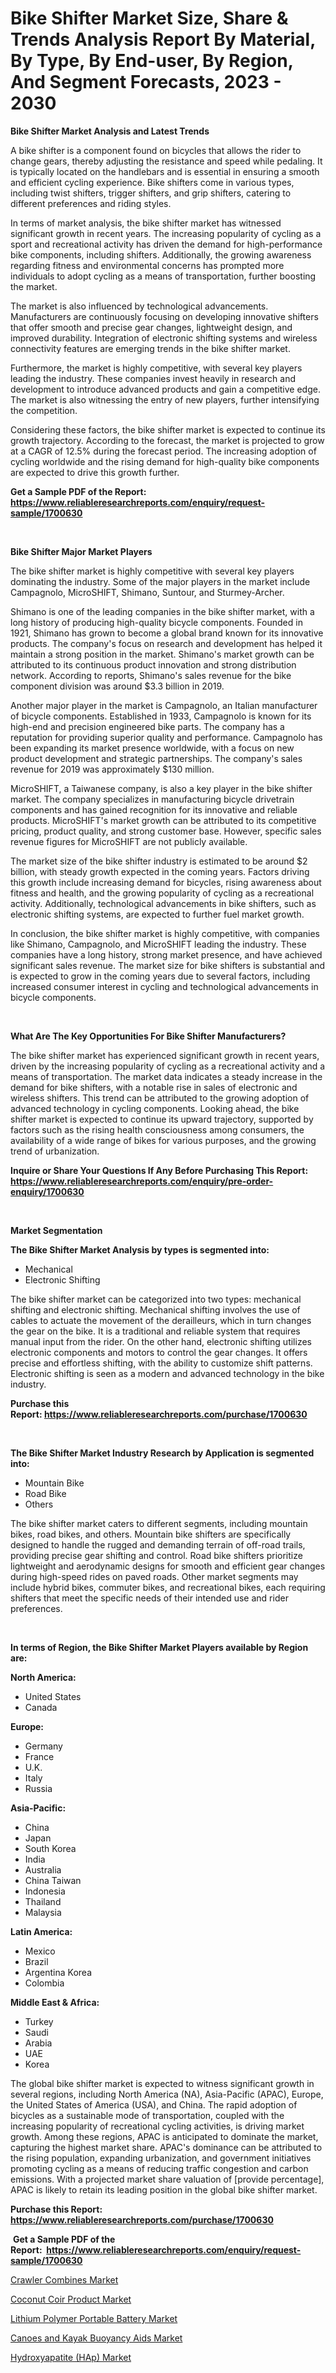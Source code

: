 <p><h1>Bike Shifter Market Size, Share & Trends Analysis Report By Material, By Type, By End-user, By Region, And Segment Forecasts, 2023 - 2030</h1></p><p><strong>Bike Shifter Market Analysis and Latest Trends</strong></p>
<p><p>A bike shifter is a component found on bicycles that allows the rider to change gears, thereby adjusting the resistance and speed while pedaling. It is typically located on the handlebars and is essential in ensuring a smooth and efficient cycling experience. Bike shifters come in various types, including twist shifters, trigger shifters, and grip shifters, catering to different preferences and riding styles.</p><p>In terms of market analysis, the bike shifter market has witnessed significant growth in recent years. The increasing popularity of cycling as a sport and recreational activity has driven the demand for high-performance bike components, including shifters. Additionally, the growing awareness regarding fitness and environmental concerns has prompted more individuals to adopt cycling as a means of transportation, further boosting the market.</p><p>The market is also influenced by technological advancements. Manufacturers are continuously focusing on developing innovative shifters that offer smooth and precise gear changes, lightweight design, and improved durability. Integration of electronic shifting systems and wireless connectivity features are emerging trends in the bike shifter market.</p><p>Furthermore, the market is highly competitive, with several key players leading the industry. These companies invest heavily in research and development to introduce advanced products and gain a competitive edge. The market is also witnessing the entry of new players, further intensifying the competition.</p><p>Considering these factors, the bike shifter market is expected to continue its growth trajectory. According to the forecast, the market is projected to grow at a CAGR of 12.5% during the forecast period. The increasing adoption of cycling worldwide and the rising demand for high-quality bike components are expected to drive this growth further.</p></p>
<p><strong>Get a Sample PDF of the Report:&nbsp; <a href="https://www.reliableresearchreports.com/enquiry/request-sample/1700630">https://www.reliableresearchreports.com/enquiry/request-sample/1700630</a></strong></p>
<p>&nbsp;</p>
<p><strong>Bike Shifter Major Market Players</strong></p>
<p><p>The bike shifter market is highly competitive with several key players dominating the industry. Some of the major players in the market include Campagnolo, MicroSHIFT, Shimano, Suntour, and Sturmey-Archer. </p><p>Shimano is one of the leading companies in the bike shifter market, with a long history of producing high-quality bicycle components. Founded in 1921, Shimano has grown to become a global brand known for its innovative products. The company's focus on research and development has helped it maintain a strong position in the market. Shimano's market growth can be attributed to its continuous product innovation and strong distribution network. According to reports, Shimano's sales revenue for the bike component division was around $3.3 billion in 2019.</p><p>Another major player in the market is Campagnolo, an Italian manufacturer of bicycle components. Established in 1933, Campagnolo is known for its high-end and precision engineered bike parts. The company has a reputation for providing superior quality and performance. Campagnolo has been expanding its market presence worldwide, with a focus on new product development and strategic partnerships. The company's sales revenue for 2019 was approximately $130 million.</p><p>MicroSHIFT, a Taiwanese company, is also a key player in the bike shifter market. The company specializes in manufacturing bicycle drivetrain components and has gained recognition for its innovative and reliable products. MicroSHIFT's market growth can be attributed to its competitive pricing, product quality, and strong customer base. However, specific sales revenue figures for MicroSHIFT are not publicly available.</p><p>The market size of the bike shifter industry is estimated to be around $2 billion, with steady growth expected in the coming years. Factors driving this growth include increasing demand for bicycles, rising awareness about fitness and health, and the growing popularity of cycling as a recreational activity. Additionally, technological advancements in bike shifters, such as electronic shifting systems, are expected to further fuel market growth.</p><p>In conclusion, the bike shifter market is highly competitive, with companies like Shimano, Campagnolo, and MicroSHIFT leading the industry. These companies have a long history, strong market presence, and have achieved significant sales revenue. The market size for bike shifters is substantial and is expected to grow in the coming years due to several factors, including increased consumer interest in cycling and technological advancements in bicycle components.</p></p>
<p>&nbsp;</p>
<p><strong>What Are The Key Opportunities For Bike Shifter Manufacturers?</strong></p>
<p><p>The bike shifter market has experienced significant growth in recent years, driven by the increasing popularity of cycling as a recreational activity and a means of transportation. The market data indicates a steady increase in the demand for bike shifters, with a notable rise in sales of electronic and wireless shifters. This trend can be attributed to the growing adoption of advanced technology in cycling components. Looking ahead, the bike shifter market is expected to continue its upward trajectory, supported by factors such as the rising health consciousness among consumers, the availability of a wide range of bikes for various purposes, and the growing trend of urbanization.</p></p>
<p><strong>Inquire or Share Your Questions If Any Before Purchasing This Report: <a href="https://www.reliableresearchreports.com/enquiry/pre-order-enquiry/1700630">https://www.reliableresearchreports.com/enquiry/pre-order-enquiry/1700630</a></strong></p>
<p>&nbsp;</p>
<p><strong>Market Segmentation</strong></p>
<p><strong>The Bike Shifter Market Analysis by types is segmented into:</strong></p>
<p><ul><li>Mechanical</li><li>Electronic Shifting</li></ul></p>
<p><p>The bike shifter market can be categorized into two types: mechanical shifting and electronic shifting. Mechanical shifting involves the use of cables to actuate the movement of the derailleurs, which in turn changes the gear on the bike. It is a traditional and reliable system that requires manual input from the rider. On the other hand, electronic shifting utilizes electronic components and motors to control the gear changes. It offers precise and effortless shifting, with the ability to customize shift patterns. Electronic shifting is seen as a modern and advanced technology in the bike industry.</p></p>
<p><strong>Purchase this Report:&nbsp;<a href="https://www.reliableresearchreports.com/purchase/1700630">https://www.reliableresearchreports.com/purchase/1700630</a></strong></p>
<p>&nbsp;</p>
<p><strong>The Bike Shifter Market Industry Research by Application is segmented into:</strong></p>
<p><ul><li>Mountain Bike</li><li>Road Bike</li><li>Others</li></ul></p>
<p><p>The bike shifter market caters to different segments, including mountain bikes, road bikes, and others. Mountain bike shifters are specifically designed to handle the rugged and demanding terrain of off-road trails, providing precise gear shifting and control. Road bike shifters prioritize lightweight and aerodynamic designs for smooth and efficient gear changes during high-speed rides on paved roads. Other market segments may include hybrid bikes, commuter bikes, and recreational bikes, each requiring shifters that meet the specific needs of their intended use and rider preferences.</p></p>
<p>&nbsp;</p>
<p><strong>In terms of Region, the Bike Shifter Market Players available by Region are:</strong></p>
<p>
    <p> <strong> North America: </strong>
        <ul>
            <li>United States</li>
            <li>Canada</li>
        </ul>
        </p> 
    <p> <strong> Europe: </strong>
        <ul>
            <li>Germany</li>
            <li>France</li>
            <li>U.K.</li>
            <li>Italy</li>
            <li>Russia</li>
        </ul>
        </p> 
    <p> <strong> Asia-Pacific: </strong>
        <ul>
            <li>China</li>
            <li>Japan</li>
            <li>South Korea</li>
            <li>India</li>
            <li>Australia</li>
            <li>China Taiwan</li>
            <li>Indonesia</li>
            <li>Thailand</li>
            <li>Malaysia</li>
        </ul>
        </p> 
    <p> <strong> Latin America: </strong>
        <ul>
            <li>Mexico</li>
            <li>Brazil</li>
            <li>Argentina Korea</li>
            <li>Colombia</li>
        </ul>
        </p> 
    <p> <strong> Middle East & Africa: </strong>
        <ul>
            <li>Turkey</li>
            <li>Saudi</li>
            <li>Arabia</li>
            <li>UAE</li>
            <li>Korea</li>
        </ul>
    </p>
    </p>
<p><p>The global bike shifter market is expected to witness significant growth in several regions, including North America (NA), Asia-Pacific (APAC), Europe, the United States of America (USA), and China. The rapid adoption of bicycles as a sustainable mode of transportation, coupled with the increasing popularity of recreational cycling activities, is driving market growth. Among these regions, APAC is anticipated to dominate the market, capturing the highest market share. APAC's dominance can be attributed to the rising population, expanding urbanization, and government initiatives promoting cycling as a means of reducing traffic congestion and carbon emissions. With a projected market share valuation of [provide percentage], APAC is likely to retain its leading position in the global bike shifter market.</p></p>
<p><strong>Purchase this Report: <a href="https://www.reliableresearchreports.com/purchase/1700630">https://www.reliableresearchreports.com/purchase/1700630</a></strong></p>
<p>&nbsp;<strong>Get a Sample PDF of the Report:&nbsp;&nbsp;<a href="https://www.reliableresearchreports.com/enquiry/request-sample/1700630">https://www.reliableresearchreports.com/enquiry/request-sample/1700630</a></strong></p>
<p><strong></strong></p>
<p><p><a href="https://medium.com/@hugthess010/crawler-combines-market-size-and-market-trends-complete-industry-overview-2023-to-2030-0879835355a3">Crawler Combines Market</a></p><p><a href="https://www.linkedin.com/pulse/coconut-coir-product-market-research-report-provides-yfxpe/">Coconut Coir Product Market</a></p><p><a href="https://www.linkedin.com/pulse/lithium-polymer-portable-battery-market-research-report-6eave/">Lithium Polymer Portable Battery Market</a></p><p><a href="https://medium.com/@moribenton733320/canoes-and-kayak-buoyancy-aids-market-exploring-market-share-market-trends-and-future-growth-d8d6903ced12">Canoes and Kayak Buoyancy Aids Market</a></p><p><a href="https://github.com/ChiragRP21/Market-Research-Report-List-1/blob/main/hydroxyapatite-hap-market.md">Hydroxyapatite (HAp) Market</a></p></p>